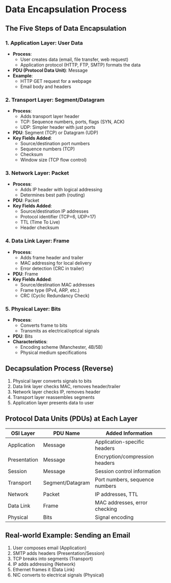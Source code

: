 # Data Encapsulation Process

## The Five Steps of Data Encapsulation

### 1. Application Layer: User Data
- **Process**: 
  - User creates data (email, file transfer, web request)
  - Application protocol (HTTP, FTP, SMTP) formats the data
- **PDU (Protocol Data Unit)**: Message
- **Example**: 
  - HTTP GET request for a webpage
  - Email body and headers

### 2. Transport Layer: Segment/Datagram
- **Process**:
  - Adds transport layer header
  - TCP: Sequence numbers, ports, flags (SYN, ACK)
  - UDP: Simpler header with just ports
- **PDU**: Segment (TCP) or Datagram (UDP)
- **Key Fields Added**:
  - Source/destination port numbers
  - Sequence numbers (TCP)
  - Checksum
  - Window size (TCP flow control)

### 3. Network Layer: Packet
- **Process**:
  - Adds IP header with logical addressing
  - Determines best path (routing)
- **PDU**: Packet
- **Key Fields Added**:
  - Source/destination IP addresses
  - Protocol identifier (TCP=6, UDP=17)
  - TTL (Time To Live)
  - Header checksum

### 4. Data Link Layer: Frame
- **Process**:
  - Adds frame header and trailer
  - MAC addressing for local delivery
  - Error detection (CRC in trailer)
- **PDU**: Frame
- **Key Fields Added**:
  - Source/destination MAC addresses
  - Frame type (IPv4, ARP, etc.)
  - CRC (Cyclic Redundancy Check)

### 5. Physical Layer: Bits
- **Process**:
  - Converts frame to bits
  - Transmits as electrical/optical signals
- **PDU**: Bits
- **Characteristics**:
  - Encoding scheme (Manchester, 4B/5B)
  - Physical medium specifications

## Decapsulation Process (Reverse)
1. Physical layer converts signals to bits
2. Data link layer checks MAC, removes header/trailer
3. Network layer checks IP, removes header
4. Transport layer reassembles segments
5. Application layer presents data to user

## Protocol Data Units (PDUs) at Each Layer

| OSI Layer       | PDU Name      | Added Information                          |
|-----------------|---------------|--------------------------------------------|
| Application     | Message       | Application-specific headers               |
| Presentation    | Message       | Encryption/compression headers             |
| Session         | Message       | Session control information                |
| Transport       | Segment/Datagram | Port numbers, sequence numbers           |
| Network         | Packet        | IP addresses, TTL                          |
| Data Link       | Frame         | MAC addresses, error checking              |
| Physical        | Bits          | Signal encoding                            |

## Real-world Example: Sending an Email
1. User composes email (Application)
2. SMTP adds headers (Presentation/Session)
3. TCP breaks into segments (Transport)
4. IP adds addressing (Network)
5. Ethernet frames it (Data Link)
6. NIC converts to electrical signals (Physical)
